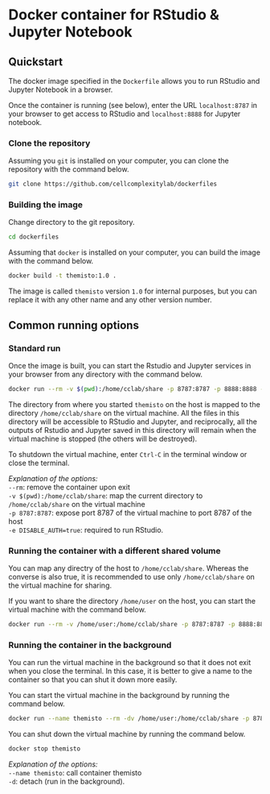 # Docker container for RStudio & Jupyter Notebook

## Quickstart

The docker image specified in the `Dockerfile` allows you to run RStudio and
Jupyter Notebook in a browser.

Once the container is running (see below), enter the URL ```localhost:8787```
in your browser to get access to RStudio and ```localhost:8888``` for Jupyter
notebook. 

### Clone the repository

Assuming you `git` is installed on your computer, you can clone the repository
with the command below.
```bash
git clone https://github.com/cellcomplexitylab/dockerfiles
```

### Building the image

Change directory to the git repository.
```bash
cd dockerfiles
```

Assuming that `docker` is installed
on your computer, you can build the image with the command below.
```bash
docker build -t themisto:1.0 .
```

The image is called `themisto` version `1.0` for internal purposes, but you
can replace it with any other name and any other version number.

## Common running options

### Standard run

Once the image is built, you can start the Rstudio and Jupyter services
in your browser from any directory with the command below.
```bash
docker run --rm -v $(pwd):/home/cclab/share -p 8787:8787 -p 8888:8888 -e DISABLE_AUTH=true themisto:1.0
```

The directory from where you started `themisto` on the host is mapped
to the directory `/home/cclab/share` on the virtual machine. All the
files in this directory will be accessible to RStudio and Jupyter, and
reciprocally, all the outputs of Rstudio and Jupyter saved in this
directory will remain when the virtual machine is stopped (the others
will be destroyed).

To shutdown the virtual machine, enter `Ctrl-C` in the terminal
window or close the terminal.

_Explanation of the options:_  
   `--rm`: remove the container upon exit  
   `-v $(pwd):/home/cclab/share`: map the current directory to
`/home/cclab/share` on the virtual machine  
   `-p 8787:8787`: expose port 8787 of the virtual machine to port
8787 of the host  
   `-e DISABLE_AUTH=true`: required to run RStudio.


### Running the container with a different shared volume
You can map any directry of the host to `/home/cclab/share`. Whereas
the converse is also true, it is recommended to use only
`/home/cclab/share` on the virtual machine for sharing.

If you want to share the directory `/home/user` on the host, you can
start the virtual machine with the command below.
```bash
docker run --rm -v /home/user:/home/cclab/share -p 8787:8787 -p 8888:8888 -e DISABLE_AUTH=true themisto:1.0
```

### Running the container in the background
You can run the virtual machine in the background so that it does
not exit when you close the terminal. In this case, it is better
to give a name to the container so that you can shut it down
more easily.

You can start the virtual machine in the background by running
the command below.

```bash
docker run --name themisto --rm -dv /home/user:/home/cclab/share -p 8787:8787 -p 8888:8888 -e DISABLE_AUTH=true themisto:1.0
```

You can shut down the virtual machine by running the command
below.
```bash
docker stop themisto
```

_Explanation of the options:_  
   `--name themisto`: call container themisto  
   `-d`: detach (run in the background).  
